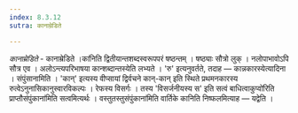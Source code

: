 ```yaml
---
index: 8.3.12
sutra: कानाम्रेडिते

---
```

_कानाम्रेडिते_ - कानाम्रेडिते ।का॑निति द्वितीयान्तशब्दस्वरूपपरं षष्ठन्तम् । षष्ठ्याः सौत्रो लुक् । नलोपाभावोऽपि सौत्र एव । अलोऽन्त्यपरिभाषया कान्शब्दान्तस्येति लभ्यते । 'रु' इत्यनुवर्तते, तदाह — कान्नकारस्येत्यादिना । संपुंसानामिति । 'कान्' इत्यस्य वीप्सायां द्विर्वचने कान्-कान् इति स्थिते प्रथमनकारस्य रुत्वेऽनुनासिकानुस्वारविकल्पः । रेफस्य विसर्गः । तस्य 'विसर्जनीयस्य स' इति सत्वं बाधित्वाकुप्वो॑रिति प्राप्तौसंपुंकाना॑मिति सत्वमित्यर्थः । वस्तुतस्तुसंपुंकाना॑मिति वार्तिके कानिति निष्फलमित्याह — यद्वेति ।